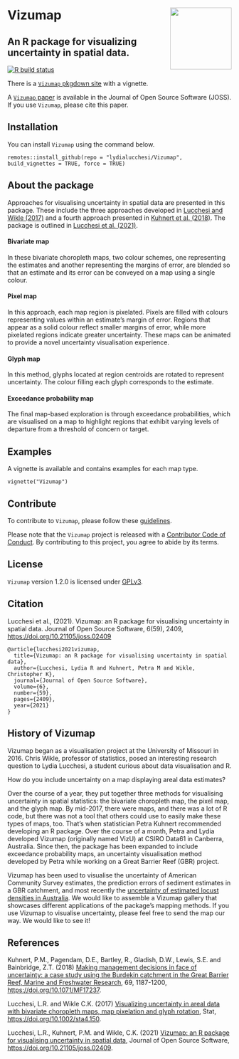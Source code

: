 
<!-- README.md is generated from README.Rmd. Please edit that file -->

# Vizumap <img src='man/figures/Vizumap_Hex.png' align="right" height="138.5" />

## An R package for visualizing uncertainty in spatial data.

[![R build
status](https://github.com/lydialucchesi/Vizumap/workflows/R-CMD-check/badge.svg)](https://github.com/lydialucchesi/Vizumap/actions)

There is a [`Vizumap` pkgdown
site](https://lydialucchesi.github.io/Vizumap/) with a vignette.

A [`Vizumap` paper](https://doi.org/10.21105/joss.02409) is available in
the Journal of Open Source Software (JOSS). If you use `Vizumap`, please
cite this paper.

## Installation

You can install `Vizumap` using the command below.

    remotes::install_github(repo = "lydialucchesi/Vizumap", build_vignettes = TRUE, force = TRUE)

## About the package

Approaches for visualising uncertainty in spatial data are presented in
this package. These include the three approaches developed in [Lucchesi
and Wikle
(2017)](https://onlinelibrary.wiley.com/doi/full/10.1002/sta4.150) and a
fourth approach presented in [Kuhnert et
al. (2018)](https://publications.csiro.au/publications/#publication/PIcsiro:EP168206).
The package is outlined in [Lucchesi et
al. (2021)](https://doi.org/10.21105/joss.02409).

#### Bivariate map

In these bivariate choropleth maps, two colour schemes, one representing
the estimates and another representing the margins of error, are blended
so that an estimate and its error can be conveyed on a map using a
single colour.

#### Pixel map

In this approach, each map region is pixelated. Pixels are filled with
colours representing values within an estimate’s margin of error.
Regions that appear as a solid colour reflect smaller margins of error,
while more pixelated regions indicate greater uncertainty. These maps
can be animated to provide a novel uncertainty visualisation experience.

#### Glyph map

In this method, glyphs located at region centroids are rotated to
represent uncertainty. The colour filling each glyph corresponds to the
estimate.

#### Exceedance probability map

The final map-based exploration is through exceedance probabilities,
which are visualised on a map to highlight regions that exhibit varying
levels of departure from a threshold of concern or target.

## Examples

A vignette is available and contains examples for each map type.

    vignette("Vizumap")

## Contribute

To contribute to `Vizumap`, please follow these
[guidelines](CONTRIBUTING.md).

Please note that the `Vizumap` project is released with a [Contributor
Code of Conduct](CONDUCT.md). By contributing to this project, you agree
to abide by its terms.

## License

`Vizumap` version 1.2.0 is licensed under [GPLv3](LICENSE.md).

## Citation

Lucchesi et al., (2021). Vizumap: an R package for visualising
uncertainty in spatial data. Journal of Open Source Software, 6(59),
2409, <https://doi.org/10.21105/joss.02409>

    @article{lucchesi2021vizumap,
      title={Vizumap: an R package for visualising uncertainty in spatial data},
      author={Lucchesi, Lydia R and Kuhnert, Petra M and Wikle, Christopher K},
      journal={Journal of Open Source Software},
      volume={6},
      number={59},
      pages={2409},
      year={2021}
    }

## History of Vizumap

Vizumap began as a visualisation project at the University of Missouri
in 2016. Chris Wikle, professor of statistics, posed an interesting
research question to Lydia Lucchesi, a student curious about data
visualisation and R.

How do you include uncertainty on a map displaying areal data estimates?

Over the course of a year, they put together three methods for
visualising uncertainty in spatial statistics: the bivariate choropleth
map, the pixel map, and the glyph map. By mid-2017, there were maps, and
there was a lot of R code, but there was not a tool that others could
use to easily make these types of maps, too. That’s when statistician
Petra Kuhnert recommended developing an R package. Over the course of a
month, Petra and Lydia developed Vizumap (originally named VizU) at
CSIRO Data61 in Canberra, Australia. Since then, the package has been
expanded to include exceedance probability maps, an uncertainty
visualisation method developed by Petra while working on a Great Barrier
Reef (GBR) project.

Vizumap has been used to visualise the uncertainty of American Community
Survey estimates, the prediction errors of sediment estimates in a GBR
catchment, and most recently the [uncertainty of estimated locust
densities in
Australia](https://www.nature.com/articles/s41598-020-73897-1/figures/4).
We would like to assemble a Vizumap gallery that showcases different
applications of the package’s mapping methods. If you use Vizumap to
visualise uncertainty, please feel free to send the map our way. We
would like to see it!

## References

Kuhnert, P.M., Pagendam, D.E., Bartley, R., Gladish, D.W., Lewis, S.E.
and Bainbridge, Z.T. (2018) [Making management decisions in face of
uncertainty: a case study using the Burdekin catchment in the Great
Barrier Reef, Marine and Freshwater
Research](https://publications.csiro.au/publications/#publication/PIcsiro:EP168206),
69, 1187-1200, <https://doi.org/10.1071/MF17237>.

Lucchesi, L.R. and Wikle C.K. (2017) [Visualizing uncertainty in areal
data with bivariate choropleth maps, map pixelation and glyph
rotation](https://onlinelibrary.wiley.com/doi/full/10.1002/sta4.150),
Stat, <https://doi.org/10.1002/sta4.150>.

Lucchesi, L.R., Kuhnert, P.M. and Wikle, C.K. (2021) [Vizumap: an R
package for visualising uncertainty in spatial
data](https://doi.org/10.21105/joss.02409), Journal of Open Source
Software, <https://doi.org/10.21105/joss.02409>.
